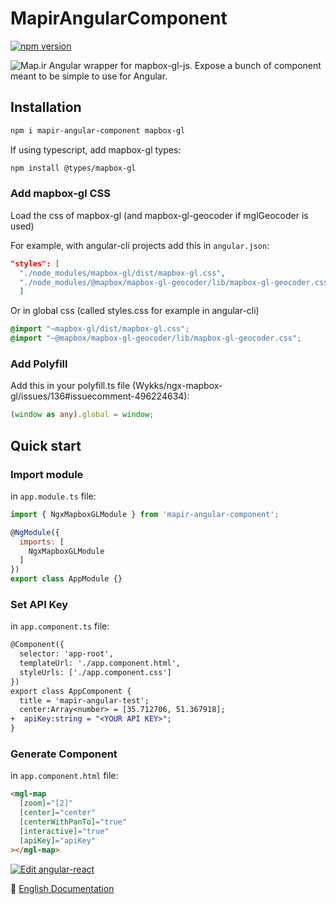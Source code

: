 # MapirAngularComponent
[![npm version](https://badge.fury.io/js/mapir-angular-component.svg)](https://www.npmjs.com/package/mapir-angular-component)

![Map.ir](https://map.ir/css/images/mapir-logo.png) Angular wrapper for mapbox-gl-js. Expose a bunch of component meant to be simple to use for Angular.

## Installation

```bash
npm i mapir-angular-component mapbox-gl
```

If using typescript, add mapbox-gl types:

```bash
npm install @types/mapbox-gl
```

### Add mapbox-gl CSS

Load the css of mapbox-gl (and mapbox-gl-geocoder if mglGeocoder is used)

For example, with angular-cli projects add this in `angular.json`:

```json
"styles": [
  "./node_modules/mapbox-gl/dist/mapbox-gl.css",
  "./node_modules/@mapbox/mapbox-gl-geocoder/lib/mapbox-gl-geocoder.css"
  ]
```
Or in global css (called styles.css for example in angular-cli)

```css
@import "~mapbox-gl/dist/mapbox-gl.css";
@import "~@mapbox/mapbox-gl-geocoder/lib/mapbox-gl-geocoder.css";
```

### Add Polyfill

Add this in your polyfill.ts file (Wykks/ngx-mapbox-gl/issues/136#issuecomment-496224634):

```ts
(window as any).global = window;
```

## Quick start 

### Import module

in `app.module.ts` file:

```js
import { NgxMapboxGLModule } from 'mapir-angular-component';

@NgModule({
  imports: [
    NgxMapboxGLModule
  ]
})
export class AppModule {}
```

### Set API Key

in `app.component.ts` file:

```diff
@Component({
  selector: 'app-root',
  templateUrl: './app.component.html',
  styleUrls: ['./app.component.css']
})
export class AppComponent {
  title = 'mapir-angular-test';
  center:Array<number> = [35.712706, 51.367918];
+  apiKey:string = "<YOUR API KEY>";
}
```

### Generate Component

in `app.component.html` file:

```html
<mgl-map
  [zoom]="[2]"
  [center]="center"
  [centerWithPanTo]="true"
  [interactive]="true"
  [apiKey]="apiKey"
></mgl-map>
```


[![Edit angular-react](https://codesandbox.io/static/img/play-codesandbox.svg)](https://codesandbox.io/s/objective-ganguly-st4od?fontsize=14)

📖 [English Documentation](https://github.com/map-ir/mapir-angular-component/wiki/Documentation)
